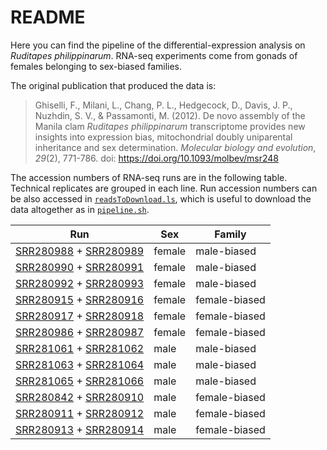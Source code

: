 # README
Here you can find the pipeline of the differential-expression analysis on *Ruditapes philippinarum*. RNA-seq experiments come from gonads of females belonging to sex-biased families.

The original publication that produced the data is:
> Ghiselli, F., Milani, L., Chang, P. L., Hedgecock, D., Davis, J. P., Nuzhdin, S. V., & Passamonti, M. (2012). De novo assembly of the Manila clam *Ruditapes philippinarum* transcriptome provides new insights into expression bias, mitochondrial doubly uniparental inheritance and sex determination. *Molecular biology and evolution*, *29*(2), 771-786. doi: https://doi.org/10.1093/molbev/msr248

The accession numbers of RNA-seq runs are in the following table. Technical replicates are grouped in each line. Run accession numbers can be also accessed in [<code>readsToDownload.ls</code>](/readsToDownload.ls), which is useful to download the data altogether as in [<code>pipeline.sh</code>](/pipeline.sh).

| Run | Sex | Family |
| --- | --- | --- |
| [SRR280988](https://trace.ncbi.nlm.nih.gov/Traces/?view=run_browser&acc=SRR280988&display=metadata) + [SRR280989](https://trace.ncbi.nlm.nih.gov/Traces/?view=run_browser&acc=SRR280989&display=metadata) | female | male-biased |
| [SRR280990](https://trace.ncbi.nlm.nih.gov/Traces/?view=run_browser&acc=SRR280990&display=metadata) + [SRR280991](https://trace.ncbi.nlm.nih.gov/Traces/?view=run_browser&acc=SRR280991&display=metadata) | female | male-biased |
| [SRR280992](https://trace.ncbi.nlm.nih.gov/Traces/?view=run_browser&acc=SRR280992&display=metadata) + [SRR280993](https://trace.ncbi.nlm.nih.gov/Traces/?view=run_browser&acc=SRR280993&display=metadata) | female | male-biased |
| [SRR280915](https://trace.ncbi.nlm.nih.gov/Traces/?view=run_browser&acc=SRR280915&display=metadata) + [SRR280916](https://trace.ncbi.nlm.nih.gov/Traces/?view=run_browser&acc=SRR280916&display=metadata) | female | female-biased |
| [SRR280917](https://trace.ncbi.nlm.nih.gov/Traces/?view=run_browser&acc=SRR280917&display=metadata) + [SRR280918](https://trace.ncbi.nlm.nih.gov/Traces/?view=run_browser&acc=SRR280918&display=metadata) | female | female-biased |
| [SRR280986](https://trace.ncbi.nlm.nih.gov/Traces/?view=run_browser&acc=SRR280986&display=metadata) + [SRR280987](https://trace.ncbi.nlm.nih.gov/Traces/?view=run_browser&acc=SRR280987&display=metadata) | female | female-biased |
| [SRR281061](https://trace.ncbi.nlm.nih.gov/Traces/?view=run_browser&acc=SRR281061&display=metadata) + [SRR281062](https://trace.ncbi.nlm.nih.gov/Traces/?view=run_browser&acc=SRR281062&display=metadata) | male | male-biased |
| [SRR281063](https://trace.ncbi.nlm.nih.gov/Traces/?view=run_browser&acc=SRR281063&display=metadata) + [SRR281064](https://trace.ncbi.nlm.nih.gov/Traces/?view=run_browser&acc=SRR281064&display=metadata) | male | male-biased |
| [SRR281065](https://trace.ncbi.nlm.nih.gov/Traces/?view=run_browser&acc=SRR281065&display=metadata) + [SRR281066](https://trace.ncbi.nlm.nih.gov/Traces/?view=run_browser&acc=SRR281066&display=metadata) | male | male-biased |
| [SRR280842](https://trace.ncbi.nlm.nih.gov/Traces/?view=run_browser&acc=SRR280842&display=metadata) + [SRR280910](https://trace.ncbi.nlm.nih.gov/Traces/?view=run_browser&acc=SRR280910&display=metadata) | male | female-biased |
| [SRR280911](https://trace.ncbi.nlm.nih.gov/Traces/?view=run_browser&acc=SRR280911&display=metadata) + [SRR280912](https://trace.ncbi.nlm.nih.gov/Traces/?view=run_browser&acc=SRR280912&display=metadata) | male | female-biased |
| [SRR280913](https://trace.ncbi.nlm.nih.gov/Traces/?view=run_browser&acc=SRR280913&display=metadata) + [SRR280914](https://trace.ncbi.nlm.nih.gov/Traces/?view=run_browser&acc=SRR280914&display=metadata) | male | female-biased |
